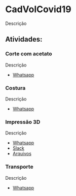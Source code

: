 # CadVolCovid19

Descrição

## Atividades:

### Corte com acetato

Descrição

  - [Whatsapp](#)

### Costura

Descrição

  - [Whatsapp](#)

### Impressão 3D

Descrição

  - [Whatsapp](#)
  - [Slack](#)
  - [Arquivos](#)

### Transporte

Descrição

  - [Whatsapp](#)
